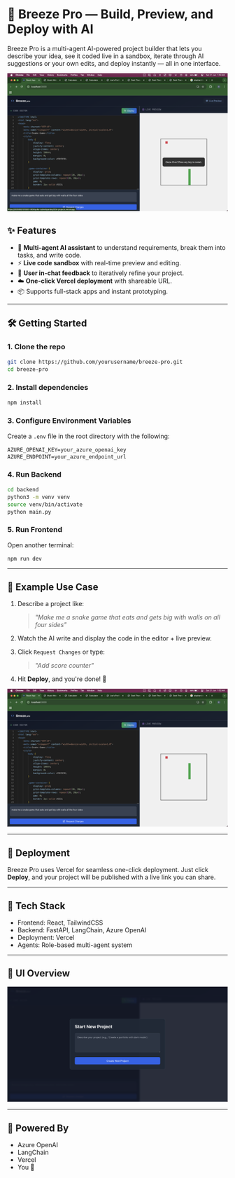 # 🚀 Breeze Pro — Build, Preview, and Deploy with AI

Breeze Pro is a multi-agent AI-powered project builder that lets you describe your idea, see it coded live in a sandbox, iterate through AI suggestions or your own edits, and deploy instantly — all in one interface.

![Breeze Pro Demo](./assets/demo.png)

## ✨ Features

- 🧠 **Multi-agent AI assistant** to understand requirements, break them into tasks, and write code.
- ⚡ **Live code sandbox** with real-time preview and editing.
- 🔁 **User in-chat feedback** to iteratively refine your project.
- ☁️ **One-click Vercel deployment** with shareable URL.
- 📦 Supports full-stack apps and instant prototyping.

---

## 🛠️ Getting Started

### 1. Clone the repo
```bash
git clone https://github.com/yourusername/breeze-pro.git
cd breeze-pro
```

### 2. Install dependencies
```bash
npm install
```

### 3. Configure Environment Variables  
Create a `.env` file in the root directory with the following:
```env
AZURE_OPENAI_KEY=your_azure_openai_key
AZURE_ENDPOINT=your_azure_endpoint_url
```

### 4. Run Backend
```bash
cd backend
python3 -m venv venv
source venv/bin/activate
python main.py
```

### 5. Run Frontend
Open another terminal:
```bash
npm run dev
```

---

## 🧪 Example Use Case

1. Describe a project like:  
   > *"Make me a snake game that eats and gets big with walls on all four sides"*

2. Watch the AI write and display the code in the editor + live preview.

3. Click `Request Changes` or type:  
   > *"Add score counter"*

4. Hit **Deploy**, and you're done! 🎯

![Live Code Sandbox](./assets/sandbox.png)

---

## 📎 Deployment

Breeze Pro uses Vercel for seamless one-click deployment. Just click **Deploy**, and your project will be published with a live link you can share.

---

## 🧩 Tech Stack

- Frontend: React, TailwindCSS  
- Backend: FastAPI, LangChain, Azure OpenAI  
- Deployment: Vercel  
- Agents: Role-based multi-agent system

---

## 📸 UI Overview

![Start New Project](./assets/start.png)

---

## 🤖 Powered By

- Azure OpenAI  
- LangChain  
- Vercel  
- You 🫵
